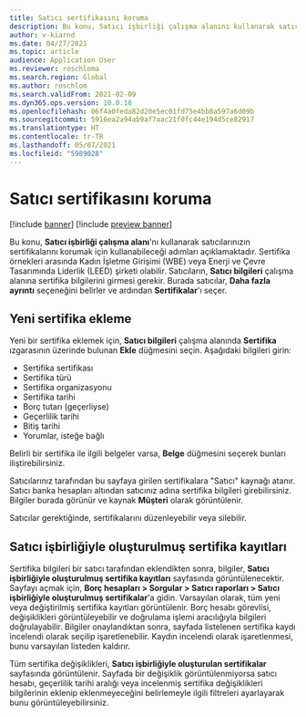```yaml
---
title: Satıcı sertifikasını koruma
description: Bu konu, Satıcı işbirliği çalışma alanını kullanarak satıcıların sertifikalarını korumak için kullanabileceği adımları açıklamaktadır.
author: v-kiarnd
ms.date: 04/27/2021
ms.topic: article
audience: Application User
ms.reviewer: roschloma
ms.search.region: Global
ms.author: roschlom
ms.search.validFrom: 2021-02-09
ms.dyn365.ops.version: 10.0.18
ms.openlocfilehash: 06f4a0feda82d20e5ec01fd75e4bb8a597a6d09b
ms.sourcegitcommit: 5916ea2a94ab9af7aac21f0fc44e194d5ce82917
ms.translationtype: HT
ms.contentlocale: tr-TR
ms.lasthandoff: 05/07/2021
ms.locfileid: "5989028"
---
```

# <a name="maintain-vendor-certification"></a>Satıcı sertifikasını koruma

[!include [banner](../includes/banner.md)]
[!include [preview banner](../includes/preview-banner.md)]

Bu konu, **Satıcı işbirliği çalışma alanı**'nı kullanarak satıcılarınızın sertifikalarını korumak için kullanabileceği adımları açıklamaktadır. Sertifika örnekleri arasında Kadın İşletme Girişimi (WBE) veya Enerji ve Çevre Tasarımında Liderlik (LEED) şirketi olabilir. Satıcıların, **Satıcı bilgileri** çalışma alanına sertifika bilgilerini girmesi gerekir. Burada satıcılar, **Daha fazla ayrıntı** seçeneğini belirler ve ardından **Sertifikalar**'ı seçer.

## <a name="add-a-new-certification"></a>Yeni sertifika ekleme

Yeni bir sertifika eklemek için, **Satıcı bilgileri** çalışma alanında **Sertifika** ızgarasının üzerinde bulunan **Ekle** düğmesini seçin. Aşağıdaki bilgileri girin:
 
- Sertifika sertifikası
- Sertifika türü
- Sertifika organizasyonu 
- Sertifika tarihi
- Borç tutarı (geçerliyse)
- Geçerlilik tarihi
- Bitiş tarihi
- Yorumlar, isteğe bağlı

Belirli bir sertifika ile ilgili belgeler varsa, **Belge** düğmesini seçerek bunları iliştirebilirsiniz.

Satıcılarınız tarafından bu sayfaya girilen sertifikalara "Satıcı" kaynağı atanır. Satıcı banka hesapları altından satıcınız adına sertifika bilgileri girebilirsiniz. Bilgiler burada görünür ve kaynak **Müşteri** olarak görüntülenir.

Satıcılar gerektiğinde, sertifikalarını düzenleyebilir veya silebilir.

## <a name="vendor-collaboration-generated-certification-records"></a>Satıcı işbirliğiyle oluşturulmuş sertifika kayıtları 
 
Sertifika bilgileri bir satıcı tarafından eklendikten sonra, bilgiler, **Satıcı işbirliğiyle oluşturulmuş sertifika kayıtları** sayfasında görüntülenecektir. Sayfayı açmak için, **Borç hesapları > Sorgular > Satıcı raporları > Satıcı işbirliğiyle oluşturulmuş sertifikalar**'a gidin. Varsayılan olarak, tüm yeni veya değiştirilmiş sertifika kayıtları görüntülenir. Borç hesabı görevlisi, değişiklikleri görüntüleyebilir ve doğrulama işlemi aracılığıyla bilgileri doğrulayabilir. Bilgiler onaylandıktan sonra, sayfada listelenen sertifika kaydı incelendi olarak seçilip işaretlenebilir. Kaydın incelendi olarak işaretlenmesi, bunu varsayılan listeden kaldırır.
 
Tüm sertifika değişiklikleri, **Satıcı işbirliğiyle oluşturulan sertifikalar** sayfasında görüntülenir. Sayfada bir değişiklik görüntülenmiyorsa satıcı hesabı, geçerlilik tarihi aralığı veya incelenmiş sertifika değişiklikleri bilgilerinin eklenip eklenmeyeceğini belirlemeyle ilgili filtreleri ayarlayarak bunu görüntüleyebilirsiniz. 

